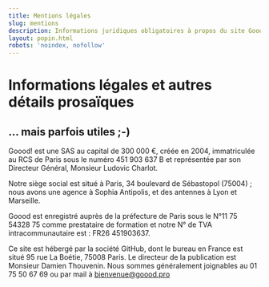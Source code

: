 ```yaml
---
title: Mentions légales
slug: mentions
description: Informations juridiques obligatoires à propos du site Goood! 
layout: popin.html
robots: 'noindex, nofollow'
---
```

# Informations légales et autres détails prosaïques #
## ... mais parfois utiles ;-) ##

Goood! est une SAS au capital de 300 000 €, créée en 2004, immatriculée au RCS de Paris sous le numéro 451 903 637 B et représentée par son Directeur Général, Monsieur Ludovic Charlot.

Notre siège social est situé à Paris, 34 boulevard de Sébastopol (75004) ; nous avons une agence à Sophia Antipolis, et des antennes à Lyon et Marseille.

Goood est enregistré auprès de la préfecture de Paris sous le N°11 75 54328 75 comme prestataire de formation et notre N° de TVA intracommunautaire est : FR26 451903637.

Ce site est hébergé par la société GitHub, dont le bureau en France est situé 95 rue La Boétie, 75008 Paris.
Le directeur de la publication est Monsieur Damien Thouvenin. Nous sommes généralement joignables au 01 75 50 67 69 ou par mail à bienvenue@goood.pro
